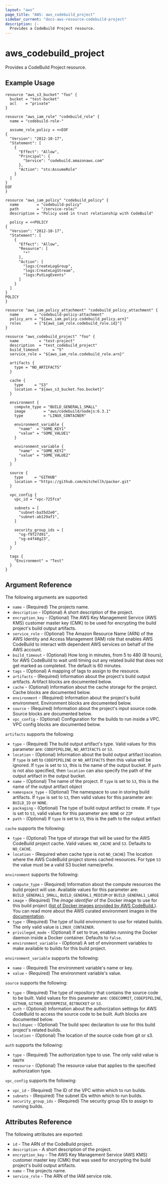 ```yaml
---
layout: "aws"
page_title: "AWS: aws_codebuild_project"
sidebar_current: "docs-aws-resource-codebuild-project"
description: |-
  Provides a CodeBuild Project resource.
---
```


# aws_codebuild_project

Provides a CodeBuild Project resource.

## Example Usage

```hcl
resource "aws_s3_bucket" "foo" {
  bucket = "test-bucket"
  acl    = "private"
}

resource "aws_iam_role" "codebuild_role" {
  name = "codebuild-role-"

  assume_role_policy = <<EOF
{
  "Version": "2012-10-17",
  "Statement": [
    {
      "Effect": "Allow",
      "Principal": {
        "Service": "codebuild.amazonaws.com"
      },
      "Action": "sts:AssumeRole"
    }
  ]
}
EOF
}

resource "aws_iam_policy" "codebuild_policy" {
  name        = "codebuild-policy"
  path        = "/service-role/"
  description = "Policy used in trust relationship with CodeBuild"

  policy = <<POLICY
{
  "Version": "2012-10-17",
  "Statement": [
    {
      "Effect": "Allow",
      "Resource": [
        "*"
      ],
      "Action": [
        "logs:CreateLogGroup",
        "logs:CreateLogStream",
        "logs:PutLogEvents"
      ]
    }
  ]
}
POLICY
}

resource "aws_iam_policy_attachment" "codebuild_policy_attachment" {
  name       = "codebuild-policy-attachment"
  policy_arn = "${aws_iam_policy.codebuild_policy.arn}"
  roles      = ["${aws_iam_role.codebuild_role.id}"]
}

resource "aws_codebuild_project" "foo" {
  name         = "test-project"
  description  = "test_codebuild_project"
  build_timeout      = "5"
  service_role = "${aws_iam_role.codebuild_role.arn}"

  artifacts {
    type = "NO_ARTIFACTS"
  }

  cache {
    type     = "S3"
    location = "${aws_s3_bucket.foo.bucket}"
  }

  environment {
    compute_type = "BUILD_GENERAL1_SMALL"
    image        = "aws/codebuild/nodejs:6.3.1"
    type         = "LINUX_CONTAINER"

    environment_variable {
      "name"  = "SOME_KEY1"
      "value" = "SOME_VALUE1"
    }

    environment_variable {
      "name"  = "SOME_KEY2"
      "value" = "SOME_VALUE2"
    }
  }

  source {
    type     = "GITHUB"
    location = "https://github.com/mitchellh/packer.git"
  }

  vpc_config {
    vpc_id = "vpc-725fca"

    subnets = [
      "subnet-ba35d2e0",
      "subnet-ab129af1",
    ]

    security_group_ids = [
      "sg-f9f27d91",
      "sg-e4f48g23",
    ]
  }

  tags {
    "Environment" = "Test"
  }
}
```

## Argument Reference

The following arguments are supported:

* `name` - (Required) The projects name.
* `description` - (Optional) A short description of the project.
* `encryption_key` - (Optional) The AWS Key Management Service (AWS KMS) customer master key (CMK) to be used for encrypting the build project's build output artifacts.
* `service_role` - (Optional) The Amazon Resource Name (ARN) of the AWS Identity and Access Management (IAM) role that enables AWS CodeBuild to interact with dependent AWS services on behalf of the AWS account.
* `build_timeout` - (Optional) How long in minutes, from 5 to 480 (8 hours), for AWS CodeBuild to wait until timing out any related build that does not get marked as completed. The default is 60 minutes.
* `tags` - (Optional) A mapping of tags to assign to the resource.
* `artifacts` - (Required) Information about the project's build output artifacts. Artifact blocks are documented below.
* `cache` - (Optional) Information about the cache storage for the project. Cache blocks are documented below.
* `environment` - (Required) Information about the project's build environment. Environment blocks are documented below.
* `source` - (Required) Information about the project's input source code. Source blocks are documented below.
* `vpc_config` - (Optional) Configuration for the builds to run inside a VPC. VPC config blocks are documented below.

`artifacts` supports the following:

* `type` - (Required) The build output artifact's type. Valid values for this parameter are: `CODEPIPELINE`, `NO_ARTIFACTS` or `S3`.
* `location` - (Optional) Information about the build output artifact location. If `type` is set to `CODEPIPELINE` or `NO_ARTIFACTS` then this value will be ignored. If `type` is set to `S3`, this is the name of the output bucket. If `path` is not also specified, then `location` can also specify the path of the output artifact in the output bucket.
* `name` - (Optional) The name of the project. If `type` is set to `S3`, this is the name of the output artifact object
* `namespace_type` - (Optional) The namespace to use in storing build artifacts. If `type` is set to `S3`, then valid values for this parameter are: `BUILD_ID` or `NONE`.
* `packaging` - (Optional) The type of build output artifact to create. If `type` is set to `S3`, valid values for this parameter are: `NONE` or `ZIP`
* `path` - (Optional) If `type` is set to `S3`, this is the path to the output artifact

`cache` supports the following:

* `type` - (Optional) The type of storage that will be used for the AWS CodeBuild project cache. Valid values: `NO_CACHE` and `S3`. Defaults to `NO_CACHE`.
* `location` - (Required when cache type is not `NO_CACHE`) The location where the AWS CodeBuild project stores cached resources. For type `S3` the value must be a valid S3 bucket name/prefix.

`environment` supports the following:

* `compute_type` - (Required) Information about the compute resources the build project will use. Available values for this parameter are: `BUILD_GENERAL1_SMALL`, `BUILD_GENERAL1_MEDIUM` or `BUILD_GENERAL1_LARGE`
* `image` - (Required) The *image identifier* of the Docker image to use for this build project ([list of Docker images provided by AWS CodeBuild.](https://docs.aws.amazon.com/codebuild/latest/userguide/build-env-ref-available.html)). You can read more about the AWS curated environment images in the [documentation](https://docs.aws.amazon.com/codebuild/latest/APIReference/API_ListCuratedEnvironmentImages.html).
* `type` - (Required) The type of build environment to use for related builds. The only valid value is `LINUX_CONTAINER`.
* `privileged_mode` - (Optional) If set to true, enables running the Docker daemon inside a Docker container. Defaults to `false`.
* `environment_variable` - (Optional) A set of environment variables to make available to builds for this build project.

`environment_variable` supports the following:

* `name` - (Required) The environment variable's name or key.
* `value` - (Required) The environment variable's value.

`source` supports the following:

* `type` - (Required) The type of repository that contains the source code to be built. Valid values for this parameter are: `CODECOMMIT`, `CODEPIPELINE`, `GITHUB`, `GITHUB_ENTERPRISE`, `BITBUCKET` or `S3`.
* `auth` - (Optional) Information about the authorization settings for AWS CodeBuild to access the source code to be built. Auth blocks are documented below.
* `buildspec` - (Optional) The build spec declaration to use for this build project's related builds.
* `location` - (Optional) The location of the source code from git or s3.

`auth` supports the following:

* `type` - (Required) The authorization type to use. The only valid value is `OAUTH`
* `resource` - (Optional) The resource value that applies to the specified authorization type.

`vpc_config` supports the following:

* `vpc_id` - (Required) The ID of the VPC within which to run builds.
* `subnets` - (Required) The subnet IDs within which to run builds.
* `security_group_ids` - (Required) The security group IDs to assign to running builds.

## Attributes Reference

The following attributes are exported:

* `id` - The ARN of the CodeBuild project.
* `description` - A short description of the project.
* `encryption_key` - The AWS Key Management Service (AWS KMS) customer master key (CMK) that was used for encrypting the build project's build output artifacts.
* `name` - The projects name.
* `service_role` - The ARN of the IAM service role.

